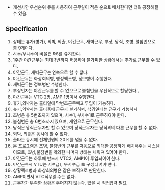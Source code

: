 + 개선사항
우선순위 큐를 사용하여 근무일이 적은 순으로 배치한다면 더욱 공정해질 수 있음.


## Specification
1. 상태는 휴가(병가), 외박, 외출, 야간근무, 새벽근무, 부상, 당직, 초병, 불침번으로 총 9개이다.
2. 사수/부사수의 비율은 5:5를 유지한다.
3. 1주간 야간근무는 최대 3번까지 허용하며 불가피한 상황에서는 추가로 근무할 수 있다.
4. 야간근무, 새벽근무는 연속으로 할 수 없다.
5. 야간근무는 화상회의병, 행정팩스병, 정보병이 수행한다.
6. 새벽근무는 정보병만 수행한다.
7. 부상인자는 야간근무를 할 수 없으므로 불침번을 우선적으로 할당한다.\
8. 야간근무는 VTC 2명, AMP 1명이서 수행한다.
9. 휴가,외박자는 출타일에 막번초근무빼고 투입이 가능하다.
10. 휴가,외박자는 출타중에 근무가 불가하며, 복귀일에는 근무가 가능하다.
11. 초병은 총 5번초까지 있으며, 사수1, 부사수1로 근무하여야 한다.
12. 불침번은 총 6번초까지 있으며, 개인으로 근무한다.
13. 당직은 당직근무자만 할 수 있으며 당직근무자는 당직외의 다른 근무를 할 수 없다.
14. 외박, 외출은 동시에 할 수 없다.
15. 출타는 동시에 전체인원의 20%를 넘을 수 없다.
16. 본 프로그램은 초병, 불침번의 근무를 자동으로 최대한 공정하게 배치해주는 시스템이므로, 초병,불침번을 제외한 나머지 상태는 채워져 있어야 한다.
17. 야간근무는 하루에 반드시 VTC2, AMP1이 투입되어야 한다.
18. 야간근무시 VTC는 사수급1, 부사수급1로 구성되어야 한다.
19. 상황팩스병과 화상회의병은 같은 보직으로 판단한다.
20. AMP이면서 VTC직무일 수는 없다.
21. 근무자가 부족한 상황은 주어지지 않는다. 있을 시 직접입력 필요